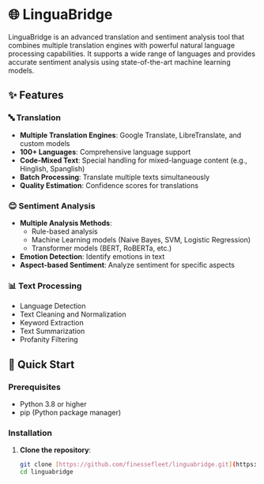 # 🌐 LinguaBridge

LinguaBridge is an advanced translation and sentiment analysis tool that combines multiple translation engines with powerful natural language processing capabilities. It supports a wide range of languages and provides accurate sentiment analysis using state-of-the-art machine learning models.

## ✨ Features

### 🔤 Translation
- **Multiple Translation Engines**: Google Translate, LibreTranslate, and custom models
- **100+ Languages**: Comprehensive language support
- **Code-Mixed Text**: Special handling for mixed-language content (e.g., Hinglish, Spanglish)
- **Batch Processing**: Translate multiple texts simultaneously
- **Quality Estimation**: Confidence scores for translations

### 😊 Sentiment Analysis
- **Multiple Analysis Methods**:
  - Rule-based analysis
  - Machine Learning models (Naive Bayes, SVM, Logistic Regression)
  - Transformer models (BERT, RoBERTa, etc.)
- **Emotion Detection**: Identify emotions in text
- **Aspect-based Sentiment**: Analyze sentiment for specific aspects

### 📊 Text Processing
- Language Detection
- Text Cleaning and Normalization
- Keyword Extraction
- Text Summarization
- Profanity Filtering

## 🚀 Quick Start

### Prerequisites
- Python 3.8 or higher
- pip (Python package manager)

### Installation

1. **Clone the repository**:
   ```bash
   git clone [https://github.com/finessefleet/linguabridge.git](https://github.com/finessefleet/linguabridge.git)
   cd linguabridge